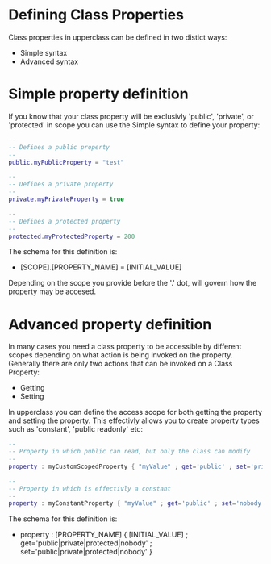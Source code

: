 # Defining Class Properties

Class properties in upperclass can be defined in two distict ways:

* Simple syntax
* Advanced syntax

# Simple property definition

If you know that your class property will be exclusivly 'public', 'private', or 'protected' in scope you can use the Simple syntax to define your property:

```lua
--
-- Defines a public property
--
public.myPublicProperty = "test"

--
-- Defines a private property
--
private.myPrivateProperty = true

--
-- Defines a protected property
--
protected.myProtectedProperty = 200
```

The schema for this definition is:

* [SCOPE].[PROPERTY_NAME] = [INITIAL_VALUE]

Depending on the scope you provide before the '.' dot, will govern how the property may be accesed.

# Advanced property definition

In many cases you need a class property to be accessible by different scopes depending on what action is being invoked on the property. Generally there are only two actions that can be invoked on a Class Property:

* Getting
* Setting

In upperclass you can define the access scope for both getting the property and setting the property. This effectivly allows you to create property types such as 'constant', 'public readonly' etc:

```lua
--
-- Property in which public can read, but only the class can modify
--
property : myCustomScopedProperty { "myValue" ; get='public' ; set='private' }

--
-- Property in which is effectivly a constant
--
property : myConstantProperty { "myValue" ; get='public' ; set='nobody' }
```

The schema for this definition is:

* property : [PROPERTY_NAME] {  [INITIAL_VALUE] ; get='public|private|protected|nobody' ; set='public|private|protected|nobody' }

